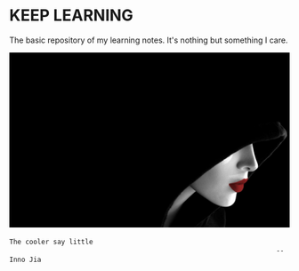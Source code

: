 # KEEP LEARNING
The basic repository of my learning notes. It's nothing but something I care.



![image](https://github.com/kobeHub/Hello-world/blob/master/pic/2.jpg)
                                                                                

```shell
The cooler say little
                                                                   --Inno Jia
```

​                                                      
